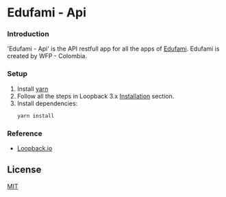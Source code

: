 # Edufami - Api

### Introduction

'Edufami - Api' is the API restfull app for all the apps of [Edufami](http://edufami.org).
Edufami is created by WFP - Colombia.


### Setup
1. Install [yarn](https://classic.yarnpkg.com/en/docs/install)
2. Follow all the steps in Loopback 3.x [Installation](https://loopback.io/doc/en/lb3/Installation) section.
3. Install dependencies:
    ``` bash
    yarn install
    ```

### Reference

- [Loopback.io](https://loopback.io/)

## License

[MIT](https://github.com/WFPColombia/edufami-api/blob/master/LICENSE)
